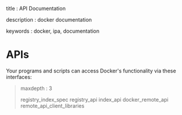 title
:   API Documentation

description
:   docker documentation

keywords
:   docker, ipa, documentation

APIs
====

Your programs and scripts can access Docker's functionality via these
interfaces:

> maxdepth
> :   3
>
> registry\_index\_spec registry\_api index\_api docker\_remote\_api
> remote\_api\_client\_libraries
